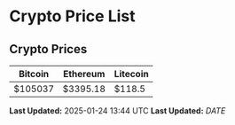 # Crypto Price List

## Crypto Prices
| Bitcoin | Ethereum | Litecoin |
| ------- | -------- | -------- |
| $105037 | $3395.18 | $118.5 |
**Last Updated:** 2025-01-24 13:44 UTC
**Last Updated:** $DATE$
